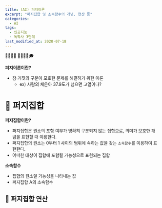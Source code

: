 ```yaml
---
title: (AI) 퍼지이론
excerpt: "퍼지집합 및 소속함수의 개념, 연산 등"
categories:
  - AI
tags:
  - 인공지능
  - 독학사 3단계
last_modified_at: 2020-07-18
---
```

💼📝🔑⏰ 📙📓📘📒🎓


**퍼지이론이란?**
- 참·거짓의 구분이 모호한 문제를 해결하기 위한 이론
  + ex) 사람의 체온아 37.9도가 넘으면 고열이다?

# 💼 퍼지집합
**퍼지집합이란?**
- 퍼지집합은 원소의 포함 여부가 명확히 구분되지 않는 집합으로, 의미가 모호한 개념을 표현할 때 이용한다.
- 퍼지집합의 원소는 0부터 1 사이의 범위에 속하는 값을 갖는 `소속함수`를 이용하여 표현한다.
- 어떠한 대상이 집합에 포함될 가능성으로 표현되는 집합

**소속함수**
- 집합의 원소일 가능성을 나타내는 값
- 퍼지집합 A의 소속함수

## 📝 퍼지집합 연산